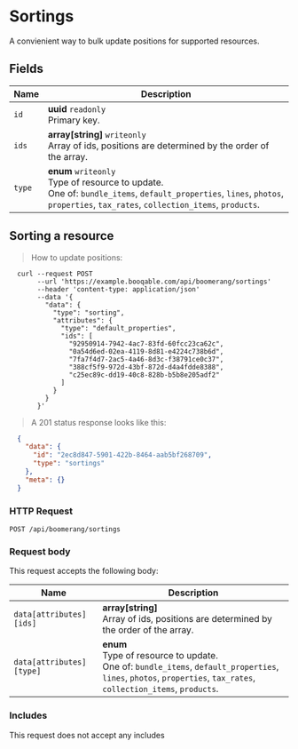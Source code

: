 # Sortings

A convienient way to bulk update positions for supported resources.

## Fields

 Name | Description
-- | --
`id` | **uuid** `readonly`<br>Primary key.
`ids` | **array[string]** `writeonly`<br>Array of ids, positions are determined by the order of the array.
`type` | **enum** `writeonly`<br>Type of resource to update.<br>One of: `bundle_items`, `default_properties`, `lines`, `photos`, `properties`, `tax_rates`, `collection_items`, `products`.


## Sorting a resource


> How to update positions:

```shell
  curl --request POST
       --url 'https://example.booqable.com/api/boomerang/sortings'
       --header 'content-type: application/json'
       --data '{
         "data": {
           "type": "sorting",
           "attributes": {
             "type": "default_properties",
             "ids": [
               "92950914-7942-4ac7-83fd-60fcc23ca62c",
               "0a54d6ed-02ea-4119-8d81-e4224c738b6d",
               "7fa7f4d7-2ac5-4a46-8d3c-f38791ce0c37",
               "388cf5f9-972d-43bf-872d-d4a4fdde8388",
               "c25ec89c-dd19-40c8-828b-b5b8e205adf2"
             ]
           }
         }
       }'
```

> A 201 status response looks like this:

```json
  {
    "data": {
      "id": "2ec8d847-5901-422b-8464-aab5bf268709",
      "type": "sortings"
    },
    "meta": {}
  }
```

### HTTP Request

`POST /api/boomerang/sortings`

### Request body

This request accepts the following body:

Name | Description
-- | --
`data[attributes][ids]` | **array[string]** <br>Array of ids, positions are determined by the order of the array.
`data[attributes][type]` | **enum** <br>Type of resource to update.<br>One of: `bundle_items`, `default_properties`, `lines`, `photos`, `properties`, `tax_rates`, `collection_items`, `products`.


### Includes

This request does not accept any includes